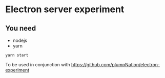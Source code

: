 # Electron server experiment

## You need

- nodejs
- yarn

```
yarn start
```

To be used in conjunction with https://github.com/plumpNation/electron-experiment
